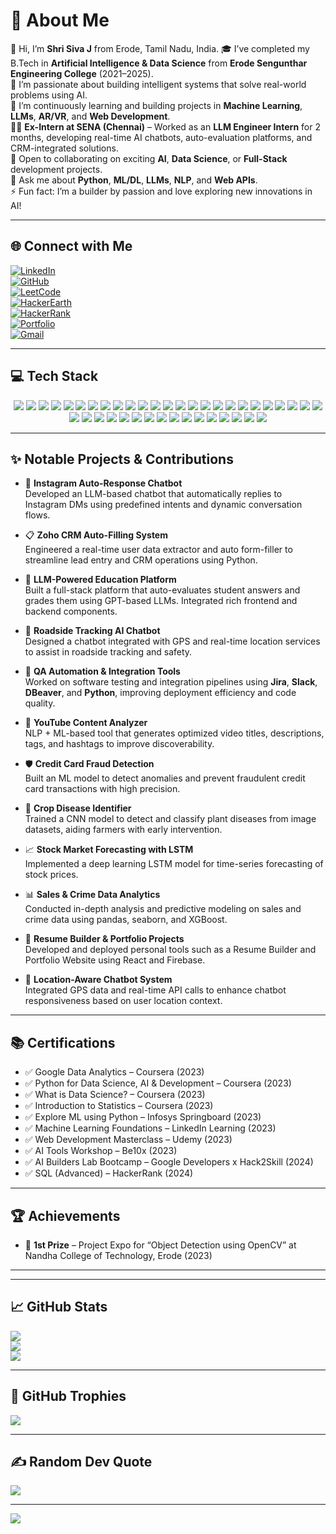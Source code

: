 # 💫 About Me
👋 Hi, I’m **Shri Siva J** from Erode, Tamil Nadu, India.
🎓 I’ve completed my B.Tech in **Artificial Intelligence & Data Science** from **Erode Sengunthar Engineering College** (2021–2025).  
🔭 I’m passionate about building intelligent systems that solve real-world problems using AI.  
🚀 I’m continuously learning and building projects in **Machine Learning**, **LLMs**, **AR/VR**, and **Web Development**.  
🧑‍💼 **Ex-Intern at SENA (Chennai)** – Worked as an **LLM Engineer Intern** for 2 months, developing real-time AI chatbots, auto-evaluation platforms, and CRM-integrated solutions.  
🤝 Open to collaborating on exciting **AI**, **Data Science**, or **Full-Stack** development projects.  
💬 Ask me about **Python**, **ML/DL**, **LLMs**, **NLP**, and **Web APIs**.  
⚡ Fun fact: I’m a builder by passion and love exploring new innovations in AI!



---

## 🌐 Connect with Me

[![LinkedIn](https://img.shields.io/badge/LinkedIn-%230077B5.svg?style=for-the-badge&logo=linkedin&logoColor=white)](https://www.linkedin.com/in/shri-siva-j-92b670281)  
[![GitHub](https://img.shields.io/badge/GitHub-%23121011.svg?style=for-the-badge&logo=github&logoColor=white)](https://github.com/SHRISIVAJ)  
[![LeetCode](https://img.shields.io/badge/LeetCode-FFA116?style=for-the-badge&logo=leetcode&logoColor=black)](https://leetcode.com/u/shrisiva367/)  
[![HackerEarth](https://img.shields.io/badge/HackerEarth-323754?style=for-the-badge&logo=hackerearth&logoColor=white)](https://www.hackerearth.com/@shrisiva367/)  
[![HackerRank](https://img.shields.io/badge/HackerRank-2EC866?style=for-the-badge&logo=hackerrank&logoColor=white)](https://www.hackerrank.com/profile/shrisiva367)  
[![Portfolio](https://img.shields.io/badge/Portfolio-%23000000.svg?style=for-the-badge&logo=firefox&logoColor=white)](https://my-portfolio-site-6a00c.web.app/)  
[![Gmail](https://img.shields.io/badge/Gmail-D14836?style=for-the-badge&logo=gmail&logoColor=white)](mailto:shrisiva367@gmail.com)

---

## 💻 Tech Stack

<p align="center">
  <img src="https://img.shields.io/badge/Python-3670A0?style=for-the-badge&logo=python&logoColor=white"/>
  <img src="https://img.shields.io/badge/JavaScript-F7DF1E?style=for-the-badge&logo=javascript&logoColor=black"/>
  <img src="https://img.shields.io/badge/HTML5-E34F26?style=for-the-badge&logo=html5&logoColor=white"/>
  <img src="https://img.shields.io/badge/CSS3-1572B6?style=for-the-badge&logo=css3&logoColor=white"/>
  <img src="https://img.shields.io/badge/C-00599C?style=for-the-badge&logo=c&logoColor=white"/>
  <img src="https://img.shields.io/badge/R-276DC3?style=for-the-badge&logo=r&logoColor=white"/>

  <img src="https://img.shields.io/badge/React.js-20232A?style=for-the-badge&logo=react&logoColor=61DAFB"/>
  <img src="https://img.shields.io/badge/Flask-000000?style=for-the-badge&logo=flask&logoColor=white"/>
  <img src="https://img.shields.io/badge/Django-092E20?style=for-the-badge&logo=django&logoColor=white"/>
  <img src="https://img.shields.io/badge/Node.js-339933?style=for-the-badge&logo=nodedotjs&logoColor=white"/>

  <img src="https://img.shields.io/badge/Scikit--Learn-F7931E?style=for-the-badge&logo=scikit-learn&logoColor=white"/>
  <img src="https://img.shields.io/badge/TensorFlow-FF6F00?style=for-the-badge&logo=tensorflow&logoColor=white"/>
  <img src="https://img.shields.io/badge/Keras-D00000?style=for-the-badge&logo=keras&logoColor=white"/>
  <img src="https://img.shields.io/badge/PyTorch-EE4C2C?style=for-the-badge&logo=pytorch&logoColor=white"/>
  <img src="https://img.shields.io/badge/OpenCV-5C3EE8?style=for-the-badge&logo=opencv&logoColor=white"/>
  <img src="https://img.shields.io/badge/NLP(SpaCy/NLTK)-purple?style=for-the-badge"/>
  <img src="https://img.shields.io/badge/LangChain-1E4DD8?style=for-the-badge"/>
  <img src="https://img.shields.io/badge/HuggingFace-FFD21F?style=for-the-badge&logo=huggingface&logoColor=black"/>
  <img src="https://img.shields.io/badge/GPT4/PaLM2/Mistral/LLaMA-black?style=for-the-badge&logo=openai&logoColor=white"/>
  <img src="https://img.shields.io/badge/Stable%20Diffusion-232323?style=for-the-badge"/>
  <img src="https://img.shields.io/badge/RAG-FFB6C1?style=for-the-badge"/>
  <img src="https://img.shields.io/badge/MLFlow-2C2E3E?style=for-the-badge"/>

  <img src="https://img.shields.io/badge/NumPy-013243?style=for-the-badge&logo=numpy&logoColor=white"/>
  <img src="https://img.shields.io/badge/Pandas-150458?style=for-the-badge&logo=pandas&logoColor=white"/>
  <img src="https://img.shields.io/badge/Matplotlib-11557C?style=for-the-badge&logo=matplotlib&logoColor=white"/>
  <img src="https://img.shields.io/badge/Seaborn-3776AB?style=for-the-badge"/>
  <img src="https://img.shields.io/badge/Plotly-3F4F75?style=for-the-badge&logo=plotly&logoColor=white"/>
  <img src="https://img.shields.io/badge/PowerBI-F2C811?style=for-the-badge&logo=powerbi&logoColor=black"/>
  <img src="https://img.shields.io/badge/MySQL-00758F?style=for-the-badge&logo=mysql&logoColor=white"/>
  <img src="https://img.shields.io/badge/DBeaver-372923?style=for-the-badge"/>

  <img src="https://img.shields.io/badge/Firebase-FFCA28?style=for-the-badge&logo=firebase&logoColor=black"/>
  <img src="https://img.shields.io/badge/Streamlit-FF4B4B?style=for-the-badge&logo=streamlit&logoColor=white"/>
  <img src="https://img.shields.io/badge/Blender-F5792A?style=for-the-badge&logo=blender&logoColor=white"/>
  <img src="https://img.shields.io/badge/Figma-F24E1E?style=for-the-badge&logo=figma&logoColor=white"/>
  <img src="https://img.shields.io/badge/Canva-00C4CC?style=for-the-badge&logo=canva&logoColor=white"/>
  <img src="https://img.shields.io/badge/Heroku-430098?style=for-the-badge&logo=heroku&logoColor=white"/>
  <img src="https://img.shields.io/badge/Render-1CA4B4?style=for-the-badge&logo=render&logoColor=white"/>
  <img src="https://img.shields.io/badge/Postman-FF6C37?style=for-the-badge&logo=postman&logoColor=white"/>
  <img src="https://img.shields.io/badge/Jira-0052CC?style=for-the-badge&logo=jira&logoColor=white"/>
  <img src="https://img.shields.io/badge/Slack-4A154B?style=for-the-badge&logo=slack&logoColor=white"/>
  <img src="https://img.shields.io/badge/VS%20Code-007ACC?style=for-the-badge&logo=visual-studio-code&logoColor=white"/>
</p>

---

## ✨ Notable Projects & Contributions

- 🤖 **Instagram Auto-Response Chatbot**  
  Developed an LLM-based chatbot that automatically replies to Instagram DMs using predefined intents and dynamic conversation flows.

- 📋 **Zoho CRM Auto-Filling System**  
  Engineered a real-time user data extractor and auto form-filler to streamline lead entry and CRM operations using Python.

- 🧠 **LLM-Powered Education Platform**  
  Built a full-stack platform that auto-evaluates student answers and grades them using GPT-based LLMs. Integrated rich frontend and backend components.

- 📍 **Roadside Tracking AI Chatbot**  
  Designed a chatbot integrated with GPS and real-time location services to assist in roadside tracking and safety.

- 🧪 **QA Automation & Integration Tools**  
  Worked on software testing and integration pipelines using **Jira**, **Slack**, **DBeaver**, and **Python**, improving deployment efficiency and code quality.

- 🔎 **YouTube Content Analyzer**  
  NLP + ML-based tool that generates optimized video titles, descriptions, tags, and hashtags to improve discoverability.

- 🛡️ **Credit Card Fraud Detection**  
  Built an ML model to detect anomalies and prevent fraudulent credit card transactions with high precision.

- 🌾 **Crop Disease Identifier**  
  Trained a CNN model to detect and classify plant diseases from image datasets, aiding farmers with early intervention.

- 📈 **Stock Market Forecasting with LSTM**  
  Implemented a deep learning LSTM model for time-series forecasting of stock prices.

- 📊 **Sales & Crime Data Analytics**  
  Conducted in-depth analysis and predictive modeling on sales and crime data using pandas, seaborn, and XGBoost.

- 📂 **Resume Builder & Portfolio Projects**  
  Developed and deployed personal tools such as a Resume Builder and Portfolio Website using React and Firebase.

- 🧭 **Location-Aware Chatbot System**  
  Integrated GPS data and real-time API calls to enhance chatbot responsiveness based on user location context.

---

## 📚 Certifications

- ✅ Google Data Analytics – Coursera (2023)  
- ✅ Python for Data Science, AI & Development – Coursera (2023)  
- ✅ What is Data Science? – Coursera (2023)  
- ✅ Introduction to Statistics – Coursera (2023)  
- ✅ Explore ML using Python – Infosys Springboard (2023)  
- ✅ Machine Learning Foundations – LinkedIn Learning (2023)  
- ✅ Web Development Masterclass – Udemy (2023)  
- ✅ AI Tools Workshop – Be10x (2023)  
- ✅ AI Builders Lab Bootcamp – Google Developers x Hack2Skill (2024)  
- ✅ SQL (Advanced) – HackerRank (2024)

---

## 🏆 Achievements

- 🥇 **1st Prize** – Project Expo for “Object Detection using OpenCV” at Nandha College of Technology, Erode (2023)

---

---

## 📈 GitHub Stats

![](https://github-readme-stats.vercel.app/api?username=SHRISIVAJ&theme=tokyonight&show_icons=true)  
![](https://github-readme-streak-stats.herokuapp.com/?user=SHRISIVAJ&theme=tokyonight)  
![](https://github-readme-stats.vercel.app/api/top-langs/?username=SHRISIVAJ&theme=tokyonight&layout=compact)

---

## 🏅 GitHub Trophies

![](https://github-profile-trophy.vercel.app/?username=SHRISIVAJ&theme=onedark&no-frame=true&row=1&column=6)

---

## ✍ Random Dev Quote

![](https://quotes-github-readme.vercel.app/api?type=horizontal&theme=radical)

---

[![](https://visitcount.itsvg.in/api?id=SHRISIVAJ&icon=6&color=0)](https://visitcount.itsvg.in)

<!-- Proudly generated with ChatGPT & customized by Shri Siva J -->
